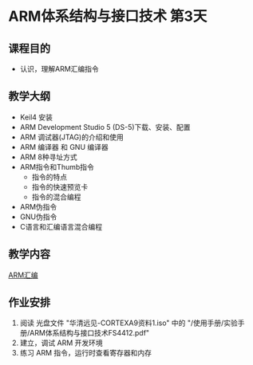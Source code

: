 # ARM体系结构与接口技术 第3天

## 课程目的

* 认识，理解ARM汇编指令

## 教学大纲

* Keil4 安装
* ARM Development Studio 5 (DS-5)下载、安装、配置
* ARM 调试器(JTAG)的介绍和使用
* ARM 编译器 和 GNU 编译器
* ARM 8种寻址方式
* ARM指令和Thumb指令
	* 指令的特点
	* 指令的快速预览卡
	* 指令的混合编程
* ARM伪指令
* GNU伪指令
* C语言和汇编语言混合编程

## 教学内容

[ARM汇编](asm/Index.md)

## 作业安排

1. 阅读 光盘文件 "华清远见-CORTEXA9资料1.iso" 中的 "/使用手册/实验手册/ARM体系结构与接口技术FS4412.pdf"
2. 建立，调试 ARM 开发环境
3. 练习 ARM 指令，运行时查看寄存器和内存